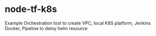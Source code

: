 # node-tf-k8s
Example Orchestration tool to create VPC, local K8S platform, Jenkins Docker, Pipeline to deloy helm resource 
